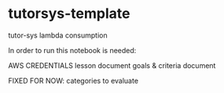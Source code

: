 # tutorsys-template
tutor-sys lambda consumption

In order to run this notebook is needed:

AWS CREDENTIALS
lesson document
goals & criteria document

FIXED FOR NOW:
categories to evaluate
